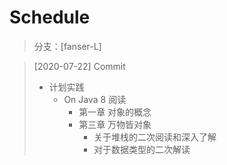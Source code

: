 # Schedule

> 分支：[fanser-L] 

> [2020-07-22] Commit
>
>- 计划实践
>   - On Java 8 阅读
>     -  第一章 对象的概念
>     -  第三章 万物皆对象
>        - 关于堆栈的二次阅读和深入了解
>        - 对于数据类型的二次解读
